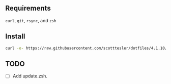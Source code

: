## Requirements

`curl`, `git`, `rsync`, and `zsh`

## Install

```bash
curl -o- https://raw.githubusercontent.com/scotttesler/dotfiles/4.1.10/install.zsh | zsh
```

## TODO

- [ ] Add update.zsh.
